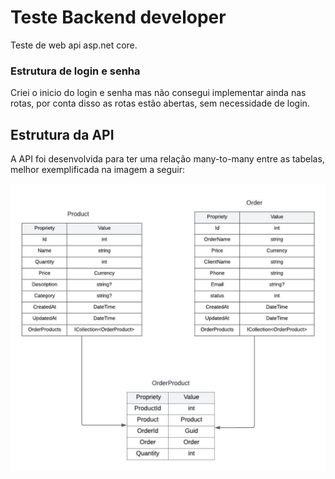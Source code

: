 # Teste Backend developer
 Teste de web api asp.net core.

 ### Estrutura de login e senha
 Criei o inicio do login e senha mas não consegui implementar ainda nas rotas, por conta disso as rotas estão abertas, sem necessidade de login.

## Estrutura da API
A API foi desenvolvida para ter uma relação many-to-many entre as tabelas, melhor exemplificada na imagem a seguir:

![Alt text](Estrutura.jpeg "Title")